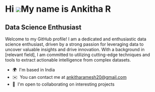Hi ![](https://user-images.githubusercontent.com/18350557/176309783-0785949b-9127-417c-8b55-ab5a4333674e.gif)My name is Ankitha R
=================================================================================================================================

Data Science Enthusiast
-----------------------

Welcome to my GitHub profile! I am a dedicated and enthusiastic data science enthusiast, driven by a strong passion for leveraging data to uncover valuable insights and drive innovation. With a background in \[relevant field\], I am committed to utilizing cutting-edge techniques and tools to extract actionable intelligence from complex datasets.

*   🌍  I'm based in India
*   ✉️  You can contact me at [ankitharamesh20@gmail.com](mailto:ankitharamesh20@gmail.com)
*   🤝  I'm open to collaborating on interesting projects
                  
                          
                     
